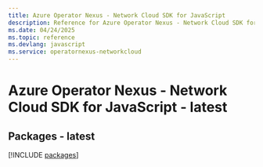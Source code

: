 ```yaml
---
title: Azure Operator Nexus - Network Cloud SDK for JavaScript
description: Reference for Azure Operator Nexus - Network Cloud SDK for JavaScript
ms.date: 04/24/2025
ms.topic: reference
ms.devlang: javascript
ms.service: operatornexus-networkcloud
---
```

# Azure Operator Nexus - Network Cloud SDK for JavaScript - latest
## Packages - latest
[!INCLUDE [packages](operator-nexus---network-cloud-index.md)]